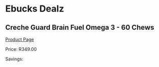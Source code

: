 
# Ebucks Dealz
## Creche Guard Brain Fuel Omega 3 - 60 Chews
[Product Page](https://www.ebucks.com/web/shop/productSelected.do?prodId=1186047235&catId=1133291653)

Price: R349.00

Savings: 


	